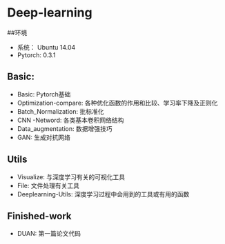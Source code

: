 # Deep-learning
##环境
* 系统： Ubuntu 14.04
* Pytorch: 0.3.1
## Basic:
* Basic: Pytorch基础
* Optimization-compare: 各种优化函数的作用和比较、学习率下降及正则化
* Batch_Normalization: 批标准化
* CNN -Netword: 各类基本卷积网络结构
* Data_augmentation: 数据增强技巧
* GAN: 生成对抗网络
## Utils
* Visualize: 与深度学习有关的可视化工具
* File: 文件处理有关工具
* Deeplearning-Utils: 深度学习过程中会用到的工具或有用的函数
## Finished-work
* DUAN: 第一篇论文代码

